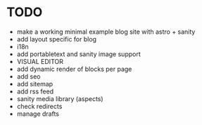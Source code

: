 # TODO

* make a working minimal example blog site with astro + sanity
* add layout specific for blog
* i18n
* add portabletext and sanity image support
* VISUAL EDITOR
* add dynamic render of blocks per page
* add seo
* add sitemap 
* add rss feed
* sanity media library (aspects)
* check redirects
* manage drafts

